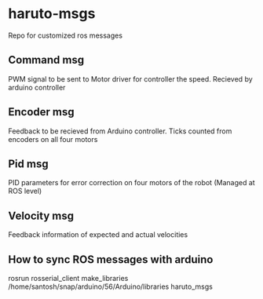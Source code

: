 # haruto-msgs
Repo for customized ros messages 

## Command msg
PWM signal to be sent to Motor driver for controller the speed. Recieved by arduino controller

## Encoder msg 
Feedback to be recieved from Arduino controller. Ticks counted from encoders on all four motors 

## Pid msg
PID parameters for error correction on four motors of the robot (Managed at ROS level)

## Velocity msg
Feedback information of expected and actual velocities

## How to sync ROS messages with arduino  
rosrun rosserial_client make_libraries /home/santosh/snap/arduino/56/Arduino/libraries haruto_msgs